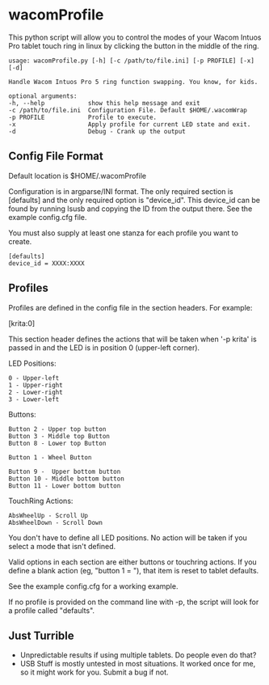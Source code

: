 # wacomProfile

This python script will allow you to control the modes of your Wacom Intuos Pro tablet
touch ring in linux by clicking the button in the middle of the ring.

	usage: wacomProfile.py [-h] [-c /path/to/file.ini] [-p PROFILE] [-x] [-d]

	Handle Wacom Intuos Pro 5 ring function swapping. You know, for kids.

	optional arguments:
  	-h, --help            show this help message and exit
  	-c /path/to/file.ini  Configuration File. Default $HOME/.wacomWrap
  	-p PROFILE            Profile to execute.
 	-x                    Apply profile for current LED state and exit.
  	-d                    Debug - Crank up the output


Config File Format
------------------

Default location is $HOME/.wacomProfile

Configuration is in argparse/INI format.  The only required section is [defaults]
and the only required option is "device\_id".  This device\_id can be found by running
lsusb and copying the ID from the output there.  See the example config.cfg file.

You must also supply at least one stanza for each profile you want to create.

	[defaults]
	device_id = XXXX:XXXX


Profiles
--------

Profiles are defined in the config file in the section headers.  For example:

[krita:0]

This section header defines the actions that will be taken when '-p krita' is passed
in and the LED is in position 0 (upper-left corner).  

LED Positions:

	0 - Upper-left
	1 - Upper-right
	2 - Lower-right
	3 - Lower-left
	
Buttons:

	Button 2 - Upper top button
   	Button 3 - Middle top Button
   	Button 8 - Lower top Button

   	Button 1 - Wheel Button
   	
   	Button 9 -  Upper bottom button
   	Button 10 - Middle bottom button
   	Button 11 - Lower bottom button

 TouchRing Actions:

   	AbsWheelUp - Scroll Up
   	AbsWheelDown - Scroll Down

You don't have to define all LED positions.  No action will be taken if you select
a mode that isn't defined.

Valid options in each section are either buttons or touchring actions.  If you define
a blank action (eg, "button 1 = "), that item is reset to tablet defaults.

See the example config.cfg for a working example.

If no profile is provided on the command line with -p, the script will look for a
profile called "defaults".

Just Turrible
-------------
* Unpredictable results if using multiple tablets.  Do people even do that?
* USB Stuff is mostly untested in most situations.  It worked once for me, so it might work for you.  Submit a bug if not.
